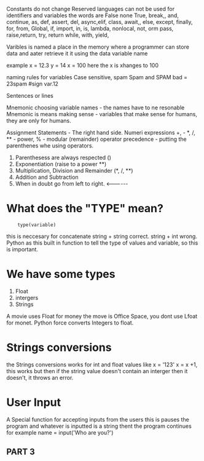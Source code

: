 Constants do not change
 Reserved languages can not be used for identifiers and variables the words are
 False
none 
True, break,, and, continue, as, def, assert, del, async,elif, class, await,, else, except, finally, for, from,
Global, if, import, in, is, lambda, nonlocal, not, orm pass, raise,return, try, return while, with, yield,

Varibles  is named a place in the memory where a programmer can store data and aater retrieve it it using the data variable name

example x = 12.3
y = 14
x = 100  here the x is xhanges to 100

naming rules for variables
Case sensitive, spam Spam and SPAM
bad = 23spam #sign var.12

Sentences  or lines

Mnemonic
choosing variable names - the names have to ne resonable 
Mnemonic is  means making sense - variables that make sense for humans, they are only for humans.

Assignment Statements - The right hand side.
Numeri expressions
+, - *, /, ** - power, % - modular (remainder)
operator precedence - putting the parenthenes whe using operators. 

1. Parenthesess are always respected ()
2. Exponentiation (raise to  a power **)
3. Multiplication, Division and Remainder (*, /, **)
4. Addition and Subtraction
5. When in doubt go from left to right. <------

# What does the "TYPE" mean? 
        type(variable)
 this is neccesary for concatenate
 string + string correct.
 string + int wrong.
 Python as this built in function  to tell the type of values and variable, so this is important.
 
 
 # We have some types
 1. Float 
 2. intergers
 3. Strings

 A movie uses Float for money the move is Office Space, you  dont use Lfoat for monet.
  Python force converts Integers to float.

# Strings conversions
 the Strings conversions  works for int and float values
 like x = '123'
     x = x +1,
      this works but then if the string value doesn't contain an interger then it doesn't, it throws an error.

# User Input
 A Special function for accepting inputs from the users
 this is pauses the program and whatever is inputted is a string thent the program continues
 for example name = input('Who are you?')


 ## PART 3
 
 
